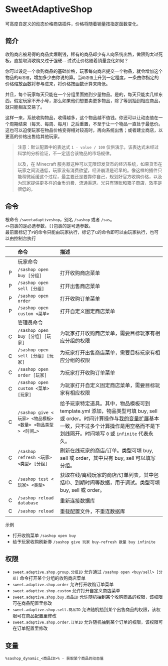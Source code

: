 # SweetAdaptiveShop

可高度自定义的动态价格商店插件，价格将随着销量按指定函数变化。

## 简介

收购商店被易得的商品卖爆刷钱，稀有的商品却少有人向系统出售，做限购太过死板，直接取消收购又过于强硬… 试试让价格随着销量变化如何？

你可以设定一个收购商品的基础价格，玩家每向商店提交一个物品，就会增加这个物品的`动态值`，增加多少由你说的算。当`动态值`上升到一定程度，一条由你指定的价格缩放函数将参与进来，将价格按函数计算来降低。

并且，每个玩家每天只能在一个分组里面抽到少量物品。是的，每天只能卖几样东西，假定玩家不开小号，那么如果他们想要卖更多物品，除了等到抽到相应商品，就只能相互交易了。

这样一来，系统收购物品，收得越多，这个物品越不值钱。你还可以让动态值在一个周期结束（每天、每周、每月）之后重置，不至于让一个物品一直处于最低价。这也可以迫使玩家在物品价格变得相对较高时，再向系统出售；或者建立商店，以更高的价格出售给其他玩家。

> 注意：默认配置中的表达式 `1 - value / 100` 仅供演示，该表达式未经过科学的分析验证，不一定适合该物品的市场规律。
>
> 以及，在 Minecraft 服务器这种可以无限印发货币的经济系统，如果货币在玩家之间流通低，玩家没有消费欲望，经济崩溃是迟早的。像这样的插件只能稍微延缓这个过程，最主要还是要靠你自己，规划好官方收购价格，以及为玩家提供更多样的金币消费、流通渠道。光只有转账和箱子商店，效率是很低的。

## 命令

根命令 `/sweetadaptiveshop`，别名 `/sashop` 或者 `/sas`。  
`<>`包裹的是必选参数，`[]`包裹的是可选参数。  
最前面标记了`P`的命令只能由玩家执行，标记了`C`的命令即可以由玩家执行，也可以由控制台执行

| 　  | 命令                                           | 描述                                                                                                                                                                        |
|:--:|:---------------------------------------------|:--------------------------------------------------------------------------------------------------------------------------------------------------------------------------|
| 　  | 玩家命令                                         |                                                                                                                                                                           |
| P  | `/sashop open buy [分组]`                      | 打开收购商店菜单                                                                                                                                                                  |
| P  | `/sashop open sell [分组]`                     | 打开出售商店菜单                                                                                                                                                                  |
| P  | `/sashop open order`                         | 打开收购订单菜单                                                                                                                                                                  |
| P  | `/sashop open custom <菜单>`                   | 打开自定义固定商店菜单                                                                                                                                                               |
| 　  | 管理员命令                                        |                                                                                                                                                                           |
| C  | `/sashop open buy [分组] [玩家]`                 | 为玩家打开收购商店菜单，需要目标玩家有相应分组的权限                                                                                                                                                |
| C  | `/sashop open sell [分组] [玩家]`                | 为玩家打开出售商店菜单，需要目标玩家有相应分组的权限                                                                                                                                                |
| C  | `/sashop open order [玩家]`                    | 为玩家打开收购订单菜单                                                                                                                                                               |
| C  | `/sashop open custom <菜单> [玩家]`              | 为玩家打开自定义固定商店菜单，需要目标玩家有相应权限                                                                                                                                                |
| C  | `/sashop give <玩家> <物品模板> <数量> <物品类型> <时间…>` | 给予玩家特定道具。其中，物品模板可到 template.yml 添加，物品类型可填 buy, sell 或 order。时间计算操作与[我的变量扩展](https://www.minebbs.com/resources/9883)基本一致，只不过多个计算操作是用空格而不是下划线隔开。时间填写 `0` 或 `infinite` 代表永久。 |
| C  | `/sashop refresh <玩家> <类型> [分组]`             | 刷新在线玩家的商店/订单。类型可填 buy, sell 或 order，其中只有 buy, sell 可以填写分组。                                                                                                                |
| C  | `/sashop test <玩家> <类型>`                     | 获取在线/离线玩家的商店/订单列表，其中包括ID、到期时间等数据，用于调试。类型可填 buy, sell 或 order。                                                                                                             |
| C  | `/sashop reload database`                    | 重新连接数据库                                                                                                                                                                   |
| C  | `/sashop reload`                             | 重载配置文件，不重连数据库                                                                                                                                                             |

示例
+ 打开收购菜单 `/sashop open buy`
+ 给予玩家收购刷新券 `/sashop give 玩家 buy-refresh 数量 buy infinite`

## 权限

+ `sweet.adaptive.shop.group.分组ID` 允许通过 `/sashop open <buy/sell> [分组]` 命令打开某个分组的收购商店菜单
+ `sweet.adaptive.shop.order` 允许打开收购订单菜单
+ `sweet.adaptive.shop.custom` 允许打开自定义商店菜单
+ `sweet.adaptive.shop.buy.商品ID` 允许随机抽到某个收购商品的权限，该权限可在商品配置里修改
+ `sweet.adaptive.shop.sell.商品ID` 允许随机抽到某个出售商品的权限，该权限可在商品配置里修改
+ `sweet.adaptive.shop.order.订单ID` 允许随机抽到某个订单的权限，该权限可在订单配置里修改

## 变量

```
%sashop_dynamic_<商品ID>% - 获取某个商品的动态值
```

